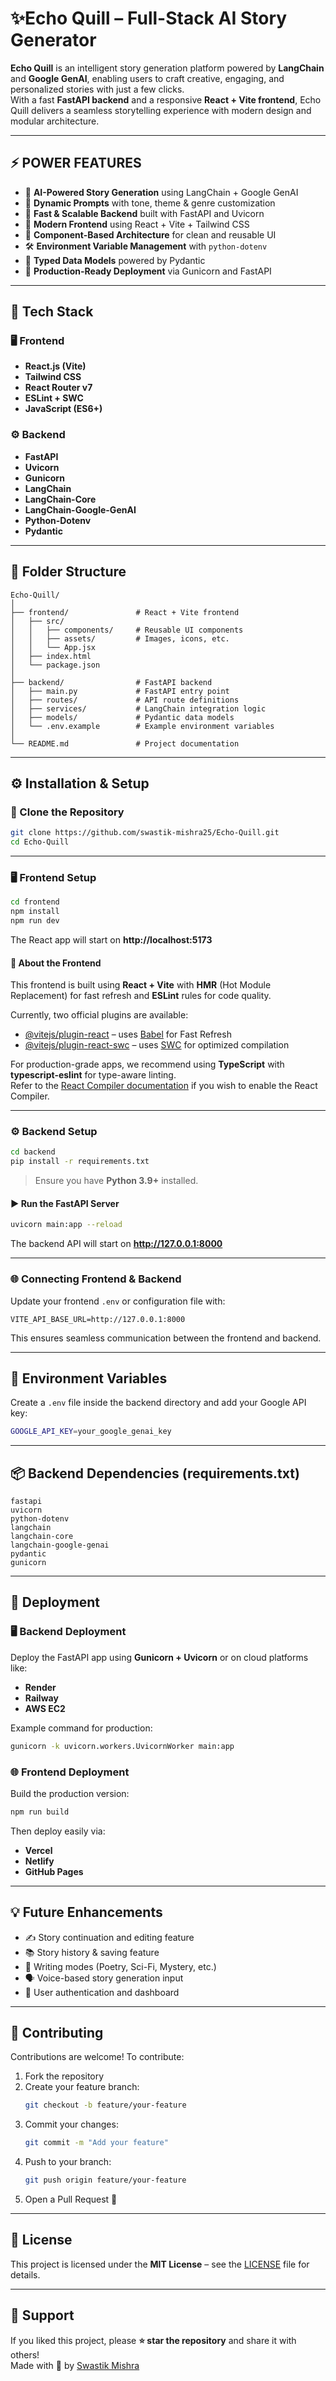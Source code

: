 # ✨Echo Quill – Full-Stack AI Story Generator

**Echo Quill** is an intelligent story generation platform powered by **LangChain** and **Google GenAI**, enabling users to craft creative, engaging, and personalized stories with just a few clicks.  
With a fast **FastAPI backend** and a responsive **React + Vite frontend**, Echo Quill delivers a seamless storytelling experience with modern design and modular architecture.

---

## ⚡ POWER FEATURES

- 🧠 **AI-Powered Story Generation** using LangChain + Google GenAI  
- 📄 **Dynamic Prompts** with tone, theme & genre customization  
- 🚀 **Fast & Scalable Backend** built with FastAPI and Uvicorn  
- 🎨 **Modern Frontend** using React + Vite + Tailwind CSS  
- 🧩 **Component-Based Architecture** for clean and reusable UI  
- 🛠️ **Environment Variable Management** with `python-dotenv`  
- 🧱 **Typed Data Models** powered by Pydantic  
- 🐳 **Production-Ready Deployment** via Gunicorn and FastAPI  

---

## 🧠 Tech Stack

### 🖥️ Frontend
- **React.js (Vite)**
- **Tailwind CSS**
- **React Router v7**
- **ESLint + SWC**
- **JavaScript (ES6+)**

### ⚙️ Backend
- **FastAPI**
- **Uvicorn**
- **Gunicorn**
- **LangChain**
- **LangChain-Core**
- **LangChain-Google-GenAI**
- **Python-Dotenv**
- **Pydantic**

---

## 📂 Folder Structure

```
Echo-Quill/
│
├── frontend/               # React + Vite frontend
│   ├── src/
│   │   ├── components/     # Reusable UI components
│   │   ├── assets/         # Images, icons, etc.
│   │   └── App.jsx
│   ├── index.html
│   └── package.json
│
├── backend/                # FastAPI backend
│   ├── main.py             # FastAPI entry point
│   ├── routes/             # API route definitions
│   ├── services/           # LangChain integration logic
│   ├── models/             # Pydantic data models
│   └── .env.example        # Example environment variables
│
└── README.md               # Project documentation
```

---

## ⚙️ Installation & Setup

### 🔧 Clone the Repository
```bash
git clone https://github.com/swastik-mishra25/Echo-Quill.git
cd Echo-Quill
```

---

### 🖥️ Frontend Setup

```bash
cd frontend
npm install
npm run dev
```

The React app will start on **http://localhost:5173**

#### 🧩 About the Frontend

This frontend is built using **React + Vite** with **HMR** (Hot Module Replacement) for fast refresh and **ESLint** rules for code quality.

Currently, two official plugins are available:

- [@vitejs/plugin-react](https://github.com/vitejs/vite-plugin-react/blob/main/packages/plugin-react) – uses [Babel](https://babeljs.io/) for Fast Refresh  
- [@vitejs/plugin-react-swc](https://github.com/vitejs/vite-plugin-react-swc) – uses [SWC](https://swc.rs/) for optimized compilation  

For production-grade apps, we recommend using **TypeScript** with **typescript-eslint** for type-aware linting.  
Refer to the [React Compiler documentation](https://react.dev/learn/react-compiler/installation) if you wish to enable the React Compiler.

---

### ⚙️ Backend Setup

```bash
cd backend
pip install -r requirements.txt
```

> Ensure you have **Python 3.9+** installed.

#### ▶️ Run the FastAPI Server

```bash
uvicorn main:app --reload
```

The backend API will start on **http://127.0.0.1:8000**

---

### 🌐 Connecting Frontend & Backend

Update your frontend `.env` or configuration file with:
```
VITE_API_BASE_URL=http://127.0.0.1:8000
```

This ensures seamless communication between the frontend and backend.

---

## 🧩 Environment Variables

Create a `.env` file inside the backend directory and add your Google API key:

```bash
GOOGLE_API_KEY=your_google_genai_key
```

---

## 📦 Backend Dependencies (requirements.txt)

```
fastapi
uvicorn
python-dotenv
langchain
langchain-core
langchain-google-genai
pydantic
gunicorn
```

---

## 🚀 Deployment

### 🖥️ Backend Deployment

Deploy the FastAPI app using **Gunicorn + Uvicorn** or on cloud platforms like:
- **Render**
- **Railway**
- **AWS EC2**

Example command for production:
```bash
gunicorn -k uvicorn.workers.UvicornWorker main:app
```

### 🌐 Frontend Deployment

Build the production version:
```bash
npm run build
```

Then deploy easily via:
- **Vercel**
- **Netlify**
- **GitHub Pages**

---

## 💡 Future Enhancements

- ✍️ Story continuation and editing feature  
- 📚 Story history & saving feature  
- 🌈 Writing modes (Poetry, Sci-Fi, Mystery, etc.)  
- 🗣️ Voice-based story generation input  
- 💾 User authentication and dashboard  

---

## 🤝 Contributing

Contributions are welcome! To contribute:

1. Fork the repository  
2. Create your feature branch:
   ```bash
   git checkout -b feature/your-feature
   ```
3. Commit your changes:
   ```bash
   git commit -m "Add your feature"
   ```
4. Push to your branch:
   ```bash
   git push origin feature/your-feature
   ```
5. Open a Pull Request 🚀

---

## 📜 License

This project is licensed under the **MIT License** – see the [LICENSE](LICENSE) file for details.

---

## 🌟 Support

If you liked this project, please **⭐ star the repository** and share it with others!  
Made with 💜 by [Swastik Mishra](https://github.com/swastik-mishra25)
